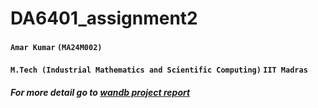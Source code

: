 # DA6401_assignment2
#### `Amar Kumar`  `(MA24M002)`
#### `M.Tech (Industrial Mathematics and Scientific Computing)` `IIT Madras`
##### For more detail go to [wandb project report](https://wandb.ai/amar74384-iit-madras/DA6401_assign_1/reports/Amar-s-DA6401-Assignment-1--VmlldzoxMTgxMTExNA?accessToken=qdhkkop594goj5jni3xf0neu7gnu4ayelpn6w49mxjvvmzlglgfkszzzvlvdo6h6)
